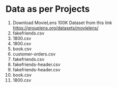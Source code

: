 # Data as per Projects
1. Download MovieLens 100K Dataset from this link https://grouplens.org/datasets/movielens/
2. fakefriends.csv
3. 1800.csv
4. 1800.csv
5. book.csv
6. customer-orders.csv
7. fakefriends.csv
8. fakefriends-header.csv
9. fakefriends-header.csv
10. book.csv
11. 1800.csv
